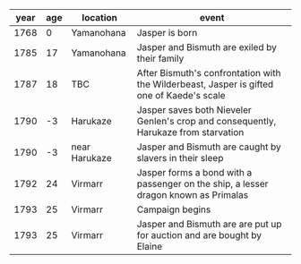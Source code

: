 |  year  | age |  location | event | 
| ------ | ------------- | --------- | ----- |
|  1768 | 0 | Yamanohana | Jasper is born |
| 1785 | 17 | Yamanohana | Jasper and Bismuth are exiled by their family |
| 1787 | 18 | TBC | After Bismuth's confrontation with the Wilderbeast, Jasper is gifted one of Kaede's scale |
| 1790 | -3 | Harukaze | Jasper saves both Nieveler Genlen's crop and consequently, Harukaze from starvation |
| 1790 | -3 | near Harukaze | Jasper and Bismuth are caught by slavers in their sleep |
| 1792 | 24 | Virmarr | Jasper forms a bond with a passenger on the ship, a lesser dragon known as Primalas |
| 1793 | 25 | Virmarr | Campaign begins |
| 1793 | 25 | Virmarr | Jasper and Bismuth are are put up for auction and are bought by Elaine | 
